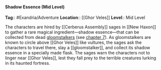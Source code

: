 #### Shadow Essence (Mid Level)
**Tag**:: #Exandria/Adventure
**Location**:: [[Ghor Veles]]
**Level**:: Mid Level

 The characters are hired by [[Cerberus Assembly]] sages in [[New Haxon]] to gather a rare magical ingredient—shadow essence—that can be collected from dead [gloomstalkers](https://www.dndbeyond.com/monsters/gloomstalker) (see [chapter 7](https://www.dndbeyond.com/sources/egtw/wildemount-bestiary#Gloomstalker "chapter 7")). As gloomstalkers are known to circle above [[Ghor Veles]] like vultures, the sages ask the characters to travel there, slay a [[gloomstalker]], and collect its shadow essence in a specially made flask. The sages warn the characters not to linger near [[Ghor Veles]], lest they fall prey to the terrible creatures lurking in its haunted fortress.
